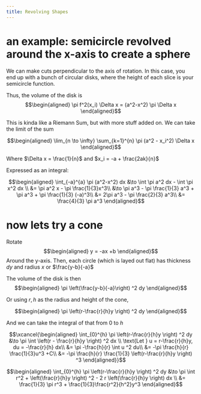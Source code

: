 ```yaml
---
title: Revolving Shapes
---
```


# an example: semicircle revolved around the x-axis to create a sphere

We can make cuts perpendicular to the axis of rotation. In this case,
you end up with a bunch of circular disks, where the height of each
slice is your semicircle function.

Thus, the volume of the disk is $$\begin{aligned}
   \pi f^2(x_i) \Delta x = (a^2-x^2) \pi \Delta x
  \end{aligned}$$

This is kinda like a Riemann Sum, but with more stuff added on. We can
take the limit of the sum

$$\begin{aligned}
   \lim_{n \to \infty} \sum_{k=1}^{n} \pi (a^2 - x_i^2) \Delta x
  \end{aligned}$$

Where $\Delta x = \frac{1}{n}$ and $x_i = -a + \frac{2ak}{n}$

Expressed as an integral:

$$\begin{aligned}
   \int_{-a}^{a} \pi (a^2-x^2) dx &\to  \int \pi a^2 dx - \int \pi x^2 dx \\
   &= \pi a^2 x - \pi \frac{1}{3}x^3\\
   &\to \pi a^3 - \pi \frac{1}{3} a^3 + \pi a^3 + \pi \frac{1}{3} (-a)^3\\
   &= 2\pi a^3 - \pi \frac{2}{3} a^3\\
   &= \frac{4}{3} \pi a^3
  \end{aligned}$$

# now lets try a cone

Rotate $$\begin{aligned}
  y = -ax +b
  \end{aligned}$$ Around the y-axis. Then, each circle (which is layed
out flat) has thickness $dy$ and radius $x$ or $\frac{y-b}{-a}$

The volume of the disk is then $$\begin{aligned}
  \pi  \left(\frac{y-b}{-a}\right)  ^2 dy
  \end{aligned}$$

Or using $r, h$ as the radius and height of the cone,

$$\begin{aligned}
   \pi  \left(r-\frac{r}{h}y \right)  ^2 dy
  \end{aligned}$$

And we can take the integral of that from $0$ to $h$

$$\xcancel{\begin{aligned}
  \int_{0}^{h}  \pi  \left(r-\frac{r}{h}y \right)  ^2 dy &\to \pi  \int \left(r - \frac{r}{h}y \right)  ^2 dx \\
  \text{Let } u = r-\frac{r}{h}y, du = -\frac{r}{h} dx\\
  &= \pi -\frac{h}{r} \int u ^2 du\\
  &= -\pi \frac{h}{r} \frac{1}{3}u^3 +C\\
  &= -\pi \frac{h}{r} \frac{1}{3} \left(r-\frac{r}{h}y \right)  ^3
  \end{aligned}}$$

$$\begin{aligned}
  \int_{0}^{h}  \pi  \left(r-\frac{r}{h}y \right)  ^2 dy &\to \pi  \int r^2 +   \left(\frac{r}{h}y \right)  ^2 - 2 r  \left(\frac{r}{h}y \right)  dx \\
  &= \frac{1}{3} \pi r^3 + \frac{1}{3}\frac{r^2}{h^2}y^3
  \end{aligned}$$
